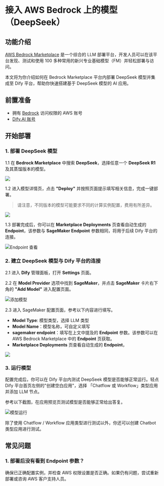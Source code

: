 # 接入 AWS Bedrock 上的模型（DeepSeek）

## 功能介绍

[AWS Bedrock Marketplace](https://aws.amazon.com/bedrock/marketplace/) 是一个综合的 LLM 部署平台，开发人员可以在该平台发现、测试和使用 100 多种常用的新兴专业基础模型（FM）并轻松部署与访问。

本文将为你介绍如何在 Bedrock Marketplace 平台内部署 DeepSeek 模型并集成至 Dify 平台，帮助你快速搭建基于 DeepSeek 模型的 AI 应用。

## 前置准备

* 拥有 [Bedrock](https://aws.amazon.com/bedrock/) 访问权限的 AWS 账号
* [Dify.AI 账号](https://cloud.dify.ai/)

## 开始部署

### 1. 部署 DeepSeek 模型

1.1 在 **Bedrock Marketplace** 中搜索 **DeepSeek**，选择任意一个 **DeepSeek R1** 及其蒸馏版本的模型。

![](https://assets-docs.dify.ai/2025/02/9c6e17fc0cf262b2005013bf122251d1.png)

1.2 进入模型详情页，点击 **"Deploy"** 并按照页面提示填写相关信息，完成一键部署。

> 请注意，不同版本的模型可能要求不同的计算实例配置，费用有所差异。

![](https://assets-docs.dify.ai/2025/02/613497e3473d9b6eaa7cb5611decee0c.png)

1.3 部署完成后，你可以在 **Marketplace Deployments** 页查看自动生成的 **Endpoint**，该参数与 **SageMaker Endpoint** 参数相同，将用于后续 Dify 平台的连接。

![Endpoint 查看](https://assets-docs.dify.ai/2025/02/82a1d6406662b83386b86ec511ab20be.png)

### 2. 建立 DeepSeek 模型与 Dify 平台的连接

2.1 进入 **Dify** 管理面板，打开 **Settings** 页面。

2.2 在 **Model Provider** 选项中找到 **SageMaker**，并点击 **SageMaker** 卡片右下角的 **"Add Model"** 进入配置页面。

![添加模型](https://assets-docs.dify.ai/2025/02/864fc8476c47b460b67f14152cbbf360.png)

2.3 进入 SageMaker 配置页面，参考以下内容进行填写。

- **Model Type**: 模型类型，选择 LLM 类型
- **Model Name**：模型名称，可自定义填写
- **sagemaker endpoint**：填写在上文中提及的 **Endpoint** 参数。该参数可以在 AWS Bedrock Marketplace 中的 **Endpoint** 页获取。
- **Marketplace Deployments** 页查看自动生成的 **Endpoint**，

![](https://assets-docs.dify.ai/2025/02/1feaa8d5054933f42da25a8f655b5a9e.png)

### 3. 运行模型

配置完成后，你可以在 Dify 平台内测试 DeepSeek 模型是否能够正常运行。轻点 Dify 平台首页左侧的"创建空白应用"，选择 「Chatflow 或 Workflow」类型应用并添加 LLM 节点。

参考以下截图，在应用预览页测试模型是否能够正常给出答复。

![模型运行](https://assets-docs.dify.ai/2025/02/e7fb06888101662ecb970401fdba63b5.png)

除了使用 Chatflow / Workflow 应用类型进行测试以外，你还可以创建 Chatbot 类型应用进行测试。

## 常见问题

### 1. **部署后没有看到 Endpoint 参数？**

确保已正确配置实例，并检查 AWS 权限设置是否正确。如果仍有问题，尝试重新部署或咨询 AWS 客户支持人员。
